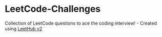 # LeetCode-Challenges
Collection of LeetCode questions to ace the coding interview! - Created using [LeetHub v2](https://github.com/arunbhardwaj/LeetHub-2.0)
